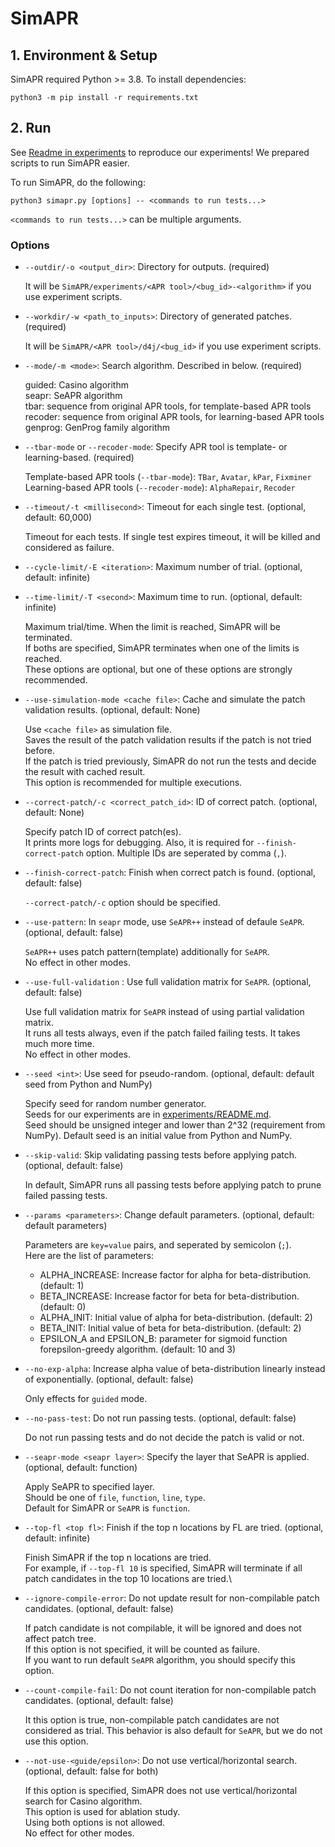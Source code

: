 # SimAPR

## 1. Environment & Setup
SimAPR required Python >= 3.8. To install dependencies:
```
python3 -m pip install -r requirements.txt
```

## 2. Run

See [Readme in experiments](../experiments/README.md) to reproduce our experiments!
We prepared scripts to run SimAPR easier.

To run SimAPR, do the following:
```
python3 simapr.py [options] -- <commands to run tests...>
```
`<commands to run tests...>` can be multiple arguments.

### Options
* `--outdir/-o <output_dir>`: Directory for outputs. (required)
  
  It will be `SimAPR/experiments/<APR tool>/<bug_id>-<algorithm>` if you use experiment scripts.

* `--workdir/-w <path_to_inputs>`: Directory of generated patches. (required)

  It will be `SimAPR/<APR tool>/d4j/<bug_id>` if you use experiment scripts.

* `--mode/-m <mode>`: Search algorithm. Described in below. (required)

  guided: Casino algorithm\
  seapr: SeAPR algorithm\
  tbar: sequence from original APR tools, for template-based APR tools\
  recoder: sequence from original APR tools, for learning-based APR tools\
  genprog: GenProg family algorithm

* `--tbar-mode` or `--recoder-mode`: Specify APR tool is template- or learning-based. (required)

  Template-based APR tools (`--tbar-mode`): `TBar`, `Avatar`, `kPar`, `Fixminer`\
  Learning-based APR tools (`--recoder-mode`): `AlphaRepair`, `Recoder`

* `--timeout/-t <millisecond>`: Timeout for each single test. (optional, default: 60,000)
  
  Timeout for each tests. If single test expires timeout, it will be killed and considered as failure.

* `--cycle-limit/-E <iteration>`: Maximum number of trial. (optional, default: infinite)
* `--time-limit/-T <second>`: Maximum time to run. (optional, default: infinite)
  
  Maximum trial/time. When the limit is reached, SimAPR will be terminated.\
  If boths are specified, SimAPR terminates when one of the limits is reached.\
  These options are optional, but one of these options are strongly recommended.

* `--use-simulation-mode <cache file>`: Cache and simulate the patch validation results. (optional, default: None)
  
  Use `<cache file>` as simulation file.\
  Saves the result of the patch validation results if the patch is not tried before.\
  If the patch is tried previously, SimAPR do not run the tests and decide the result with cached result.\
  This option is recommended for multiple executions.

* `--correct-patch/-c <correct_patch_id>`: ID of correct patch. (optional, default: None)
  
  Specify patch ID of correct patch(es).\
  It prints more logs for debugging. Also, it is required for `--finish-correct-patch` option.
  Multiple IDs are seperated by comma (`,`).

* `--finish-correct-patch`: Finish when correct patch is found. (optional, default: false)

  `--correct-patch/-c` option should be specified.

* `--use-pattern`: In `seapr` mode, use `SeAPR++` instead of defaule `SeAPR`. (optional, default: false)
  
  `SeAPR++` uses patch pattern(template) additionally for `SeAPR`.\
  No effect in other modes.

* `--use-full-validation` : Use full validation matrix for `SeAPR`. (optional, default: false)
  
  Use full validation matrix for `SeAPR` instead of using partial validation matrix.\
  It runs all tests always, even if the patch failed failing tests. It takes much more time.\
  No effect in other modes.
  
* `--seed <int>`: Use seed for pseudo-random. (optional, default: default seed from Python and NumPy)

  Specify seed for random number generator.\
  Seeds for our experiments are in [experiments/README.md](experiments/README.md).\
  Seed should be unsigned integer and lower than 2^32 (requirement from NumPy).
  Default seed is an initial value from Python and NumPy.

* `--skip-valid`: Skip validating passing tests before applying patch. (optional, default: false)
  
  In default, SimAPR runs all passing tests before applying patch to prune failed passing tests.

* `--params <parameters>`: Change default parameters. (optional, default: default parameters)
  
  Parameters are `key=value` pairs, and seperated by semicolon (`;`).\
  Here are the list of parameters:
  * ALPHA_INCREASE: Increase factor for alpha for beta-distribution. (default: 1)
  * BETA_INCREASE: Increase factor for beta for beta-distribution. (default: 0)
  * ALPHA_INIT: Initial value of alpha for beta-distribution. (default: 2)
  * BETA_INIT: Initial value of beta for beta-distribution. (default: 2)
  * EPSILON_A and EPSILON_B: parameter for sigmoid function forepsilon-greedy algorithm. (default: 10 and 3)
  
* `--no-exp-alpha`: Increase alpha value of beta-distribution linearly instead of exponentially. (optional, default: false)
  
  Only effects for `guided` mode.

* `--no-pass-test`: Do not run passing tests. (optional, default: false)
  
  Do not run passing tests and do not decide the patch is valid or not.

* `--seapr-mode <seapr layer>`: Specify the layer that SeAPR is applied. (optional, default: function)
  
  Apply SeAPR to specified layer.\
  Should be one of `file`, `function`, `line`, `type`.\
  Default for SimAPR or `SeAPR` is `function`.

* `--top-fl <top fl>`: Finish if the top n locations by FL are tried. (optional, default: infinite)
  
  Finish SimAPR if the top n locations are tried.\
  For example, if `--top-fl 10` is specified, SimAPR will terminate if all patch candidates in the top 10 locations are tried.\

* `--ignore-compile-error`: Do not update result for non-compilable patch candidates. (optional, default: false)
  
  If patch candidate is not compilable, it will be ignored and does not affect patch tree.\
  If this option is not specified, it will be counted as failure.\
  If you want to run default `SeAPR` algorithm, you should specify this option.

* `--count-compile-fail`: Do not count iteration for non-compilable patch candidates. (optional, default: false)
  
  It this option is true, non-compilable patch candidates are not considered as trial.
  This behavior is also default for `SeAPR`, but we do not use this option.

* `--not-use-<guide/epsilon>`: Do not use vertical/horizontal search. (optional, default: false for both)
  
    If this option is specified, SimAPR does not use vertical/horizontal search for Casino algorithm.\
    This option is used for ablation study.\
    Using both options is not allowed.\
    No effect for other modes.